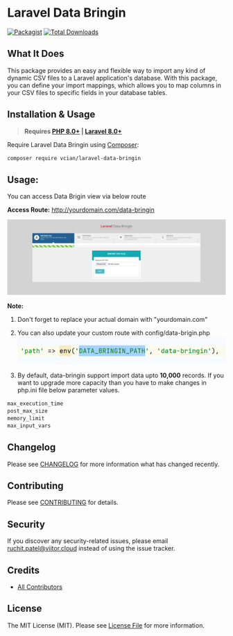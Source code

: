 # Laravel Data Bringin

[![Packagist](https://img.shields.io/packagist/l/vcian/laravel-data-bringin?style=for-the-badge)](https://packagist.org/packages/vcian/laravel-data-bringin)
[![Total Downloads](https://img.shields.io/packagist/dt/vcian/laravel-data-bringin?style=for-the-badge)](https://packagist.org/packages/vcian/laravel-data-bringin)

## What It Does

This package provides an easy and flexible way to import any kind of dynamic CSV files to a Laravel application's database.
With this package, you can define your import mappings, which allows you to map columns in your CSV files to specific fields in your database tables.

## Installation & Usage

> **Requires [PHP 8.0+](https://php.net/releases/) | [Laravel 8.0+](https://laravel.com/docs/8.x)**

Require Laravel Data Bringin using [Composer](https://getcomposer.org):

```bash
composer require vcian/laravel-data-bringin
```
## Usage:

You can access Data Brigin view via below route

**Access Route:** http://yourdomain.com/data-bringin

![img_1.png](img_1.png)

**Note:**

1) Don't forget to replace your actual domain with "yourdomain.com"

2) You can also update your custom route with config/data-brigin.php
![img.png](img.png)

3) By default, data-bringin support import data upto **10,000** records.
If you want to upgrade more capacity than you have to make changes in php.ini file below parameter values.
```bash
max_execution_time
post_max_size
memory_limit
max_input_vars
```



## Changelog

Please see [CHANGELOG](CHANGELOG.md) for more information what has changed recently.

## Contributing

Please see [CONTRIBUTING](CONTRIBUTING.md) for details.

## Security

If you discover any security-related issues, please email ruchit.patel@viitor.cloud instead of using the issue tracker.

## Credits

- [All Contributors](../../contributors)

## License

The MIT License (MIT). Please see [License File](LICENSE.md) for more information.
